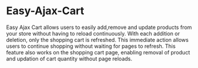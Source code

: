 # Easy-Ajax-Cart
Easy Ajax Cart allows users to easily add,remove and update products from your store without having to reload continuously. With each addition or deletion, only the shopping cart is refreshed. This immediate action allows users to continue shopping without waiting for pages to refresh. This feature also works on the shopping cart page, enabling removal of product and updation of cart quantity without page reloads.
